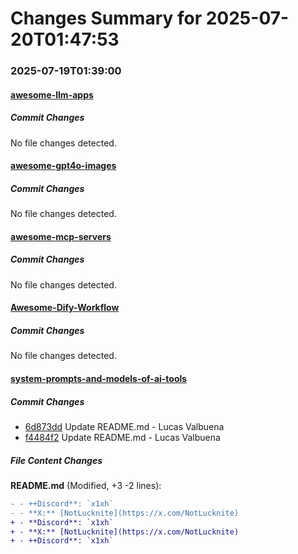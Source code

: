 # Changes Summary for 2025-07-20T01:47:53

### 2025-07-19T01:39:00

#### [awesome-llm-apps](https://github.com/Shubhamsaboo/awesome-llm-apps)

##### Commit Changes

No file changes detected.

#### [awesome-gpt4o-images](https://github.com/jamez-bondos/awesome-gpt4o-images)

##### Commit Changes

No file changes detected.

#### [awesome-mcp-servers](https://github.com/punkpeye/awesome-mcp-servers)

##### Commit Changes

No file changes detected.

#### [Awesome-Dify-Workflow](https://github.com/svcvit/Awesome-Dify-Workflow)

##### Commit Changes

No file changes detected.

#### [system-prompts-and-models-of-ai-tools](https://github.com/x1xhlol/system-prompts-and-models-of-ai-tools)

##### Commit Changes

- [6d873dd](https://github.com/x1xhlol/system-prompts-and-models-of-ai-tools/commit/6d873dddeef8c795c3cc027129c12b9e69a2aba0) Update README.md - Lucas Valbuena
- [f4484f2](https://github.com/x1xhlol/system-prompts-and-models-of-ai-tools/commit/f4484f2d60f99fe67a5b46e5fa25e2536ae23116) Update README.md - Lucas Valbuena


##### File Content Changes

**README.md** (Modified, +3 -2 lines):

```diff
- - ++Discord**: `x1xh`
- - **X:** [NotLucknite](https://x.com/NotLucknite)
+ - **Discord**: `x1xh`
+ - **X:** [NotLucknite](https://x.com/NotLucknite)
+ - ++Discord**: `x1xh`
```
